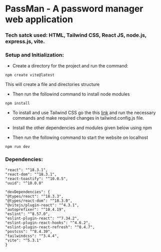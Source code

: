 # PassMan - A password manager web application

### Tech satck used: HTML, Tailwind CSS, React JS, node.js, express.js, vite.

### Setup and Initialization:

- Create a directory for the project and run the command:
```
npm create vite@latest
```
This will create a file and directories structure

- Then run the followind command to install node modules
```
npm install
```

- To install and use Tailwind CSS go the this [link](https://tailwindcss.com/docs/guides/vite) and run the necessary commands and make required changes in tailwind.config.js file.

- Install the other dependencies and modules given below using npm

- Then run the following command to start the website on localhost
```
npm run dev
```

### Dependencies: 
```
"react": "^18.3.1",
"react-dom": "^18.3.1",
"react-toastify": "^10.0.5",
"uuid": "^10.0.0"

"devDependencies": {
"@types/react": "^18.3.3",
"@types/react-dom": "^18.3.0",
"@vitejs/plugin-react": "^4.3.1",
"autoprefixer": "^10.4.19",
"eslint": "^8.57.0",
"eslint-plugin-react": "^7.34.2",
"eslint-plugin-react-hooks": "^4.6.2",
"eslint-plugin-react-refresh": "^0.4.7",
"postcss": "^8.4.39",
"tailwindcss": "^3.4.4",
"vite": "^5.3.1"
}
```
